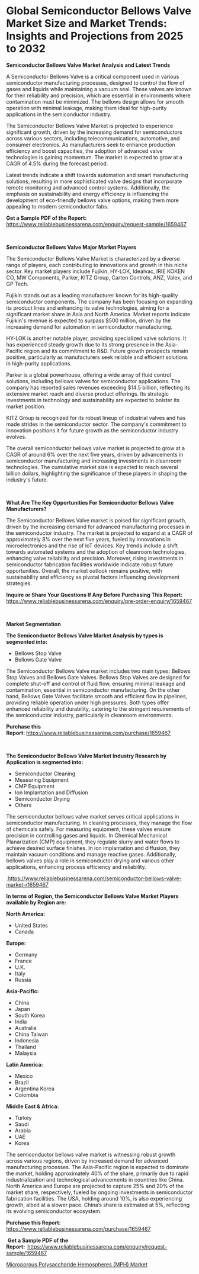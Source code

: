 <p><h1>Global Semiconductor Bellows Valve Market Size and Market Trends: Insights and Projections from 2025 to 2032</h1></p><p><strong>Semiconductor Bellows Valve Market Analysis and Latest Trends</strong></p>
<p><p>A Semiconductor Bellows Valve is a critical component used in various semiconductor manufacturing processes, designed to control the flow of gases and liquids while maintaining a vacuum seal. These valves are known for their reliability and precision, which are essential in environments where contamination must be minimized. The bellows design allows for smooth operation with minimal leakage, making them ideal for high-purity applications in the semiconductor industry.</p><p>The Semiconductor Bellows Valve Market is projected to experience significant growth, driven by the increasing demand for semiconductors across various sectors, including telecommunications, automotive, and consumer electronics. As manufacturers seek to enhance production efficiency and boost capacities, the adoption of advanced valve technologies is gaining momentum. The market is expected to grow at a CAGR of 4.5% during the forecast period. </p><p>Latest trends indicate a shift towards automation and smart manufacturing solutions, resulting in more sophisticated valve designs that incorporate remote monitoring and advanced control systems. Additionally, the emphasis on sustainability and energy efficiency is influencing the development of eco-friendly bellows valve options, making them more appealing to modern semiconductor fabs.</p></p>
<p><strong>Get a Sample PDF of the Report:&nbsp;</strong> <a href="https://www.reliablebusinessarena.com/enquiry/request-sample/1659467?utm_campaign=3504&utm_medium=2&utm_source=Github&utm_content=ia&utm_term=23032025&utm_id=semiconductor-bellows-valve">https://www.reliablebusinessarena.com/enquiry/request-sample/1659467</a></p>
<p>&nbsp;</p>
<p><strong>Semiconductor Bellows Valve Major Market Players</strong></p>
<p><p>The Semiconductor Bellows Valve Market is characterized by a diverse range of players, each contributing to innovations and growth in this niche sector. Key market players include Fujikin, HY-LOK, Idealvac, IRIE KOKEN CO, MW Components, Parker, KITZ Group, Carten Controls, ANZ, Valex, and GP Tech. </p><p>Fujikin stands out as a leading manufacturer known for its high-quality semiconductor components. The company has been focusing on expanding its product lines and enhancing its valve technologies, aiming for a significant market share in Asia and North America. Market reports indicate Fujikin's revenue is expected to surpass $500 million, driven by the increasing demand for automation in semiconductor manufacturing.</p><p>HY-LOK is another notable player, providing specialized valve solutions. It has experienced steady growth due to its strong presence in the Asia-Pacific region and its commitment to R&D. Future growth prospects remain positive, particularly as manufacturers seek reliable and efficient solutions in high-purity applications.</p><p>Parker is a global powerhouse, offering a wide array of fluid control solutions, including bellows valves for semiconductor applications. The company has reported sales revenues exceeding $14.5 billion, reflecting its extensive market reach and diverse product offerings. Its strategic investments in technology and sustainability are expected to bolster its market position.</p><p>KITZ Group is recognized for its robust lineup of industrial valves and has made strides in the semiconductor sector. The company's commitment to innovation positions it for future growth as the semiconductor industry evolves.</p><p>The overall semiconductor bellows valve market is projected to grow at a CAGR of around 6% over the next five years, driven by advancements in semiconductor manufacturing and increasing investments in cleanroom technologies. The cumulative market size is expected to reach several billion dollars, highlighting the significance of these players in shaping the industry's future.</p></p>
<p>&nbsp;</p>
<p><strong>What Are The Key Opportunities For Semiconductor Bellows Valve Manufacturers?</strong></p>
<p><p>The Semiconductor Bellows Valve market is poised for significant growth, driven by the increasing demand for advanced manufacturing processes in the semiconductor industry. The market is projected to expand at a CAGR of approximately 8% over the next five years, fueled by innovations in microelectronics and the rise of IoT devices. Key trends include a shift towards automated systems and the adoption of cleanroom technologies, enhancing valve reliability and precision. Moreover, rising investments in semiconductor fabrication facilities worldwide indicate robust future opportunities. Overall, the market outlook remains positive, with sustainability and efficiency as pivotal factors influencing development strategies.</p></p>
<p><strong>Inquire or Share Your Questions If Any Before Purchasing This Report:</strong> <a href="https://www.reliablebusinessarena.com/enquiry/pre-order-enquiry/1659467?utm_campaign=3504&utm_medium=2&utm_source=Github&utm_content=ia&utm_term=23032025&utm_id=semiconductor-bellows-valve">https://www.reliablebusinessarena.com/enquiry/pre-order-enquiry/1659467</a></p>
<p>&nbsp;</p>
<p><strong>Market Segmentation</strong></p>
<p><strong>The Semiconductor Bellows Valve Market Analysis by types is segmented into:</strong></p>
<p><ul><li>Bellows Stop Valve</li><li>Bellows Gate Valve</li></ul></p>
<p><p>The Semiconductor Bellows Valve market includes two main types: Bellows Stop Valves and Bellows Gate Valves. Bellows Stop Valves are designed for complete shut-off and control of fluid flow, ensuring minimal leakage and contamination, essential in semiconductor manufacturing. On the other hand, Bellows Gate Valves facilitate smooth and efficient flow in pipelines, providing reliable operation under high pressures. Both types offer enhanced reliability and durability, catering to the stringent requirements of the semiconductor industry, particularly in cleanroom environments.</p></p>
<p><strong>Purchase this Report:&nbsp;</strong><a href="https://www.reliablebusinessarena.com/purchase/1659467?utm_campaign=3504&utm_medium=2&utm_source=Github&utm_content=ia&utm_term=23032025&utm_id=semiconductor-bellows-valve">https://www.reliablebusinessarena.com/purchase/1659467</a></p>
<p>&nbsp;</p>
<p><strong>The Semiconductor Bellows Valve Market Industry Research by Application is segmented into:</strong></p>
<p><ul><li>Semiconductor Cleaning</li><li>Measuring Equipment</li><li>CMP Equipment</li><li>Ion Implantation and Diffusion</li><li>Semiconductor Drying</li><li>Others</li></ul></p>
<p><p>The semiconductor bellows valve market serves critical applications in semiconductor manufacturing. In cleaning processes, they manage the flow of chemicals safely. For measuring equipment, these valves ensure precision in controlling gases and liquids. In Chemical Mechanical Planarization (CMP) equipment, they regulate slurry and water flows to achieve desired surface finishes. In ion implantation and diffusion, they maintain vacuum conditions and manage reactive gases. Additionally, bellows valves play a role in semiconductor drying and various other applications, enhancing process efficiency and reliability.</p></p>
<p><a href="https://www.reliablebusinessarena.com/semiconductor-bellows-valve-market-r1659467?utm_campaign=3504&utm_medium=2&utm_source=Github&utm_content=ia&utm_term=23032025&utm_id=semiconductor-bellows-valve">&nbsp;https://www.reliablebusinessarena.com/semiconductor-bellows-valve-market-r1659467</a></p>
<p><strong>In terms of Region, the Semiconductor Bellows Valve Market Players available by Region are:</strong></p>
<p>
    <p> <strong> North America: </strong>
        <ul>
            <li>United States</li>
            <li>Canada</li>
        </ul>
        </p> 
    <p> <strong> Europe: </strong>
        <ul>
            <li>Germany</li>
            <li>France</li>
            <li>U.K.</li>
            <li>Italy</li>
            <li>Russia</li>
        </ul>
        </p> 
    <p> <strong> Asia-Pacific: </strong>
        <ul>
            <li>China</li>
            <li>Japan</li>
            <li>South Korea</li>
            <li>India</li>
            <li>Australia</li>
            <li>China Taiwan</li>
            <li>Indonesia</li>
            <li>Thailand</li>
            <li>Malaysia</li>
        </ul>
        </p> 
    <p> <strong> Latin America: </strong>
        <ul>
            <li>Mexico</li>
            <li>Brazil</li>
            <li>Argentina Korea</li>
            <li>Colombia</li>
        </ul>
        </p> 
    <p> <strong> Middle East & Africa: </strong>
        <ul>
            <li>Turkey</li>
            <li>Saudi</li>
            <li>Arabia</li>
            <li>UAE</li>
            <li>Korea</li>
        </ul>
    </p>
    </p>
<p><p>The semiconductor bellows valve market is witnessing robust growth across various regions, driven by increased demand for advanced manufacturing processes. The Asia-Pacific region is expected to dominate the market, holding approximately 40% of the share, primarily due to rapid industrialization and technological advancements in countries like China. North America and Europe are projected to capture 25% and 20% of the market share, respectively, fueled by ongoing investments in semiconductor fabrication facilities. The USA, holding around 10%, is also experiencing growth, albeit at a slower pace. China’s share is estimated at 5%, reflecting its evolving semiconductor ecosystem.</p></p>
<p><strong>Purchase this Report: </strong><a href="https://www.reliablebusinessarena.com/purchase/1659467?utm_campaign=3504&utm_medium=2&utm_source=Github&utm_content=ia&utm_term=23032025&utm_id=semiconductor-bellows-valve">https://www.reliablebusinessarena.com/purchase/1659467</a></p>
<p>&nbsp;<strong>Get a Sample PDF of the Report:&nbsp;&nbsp;</strong><a href="https://www.reliablebusinessarena.com/enquiry/request-sample/1659467?utm_campaign=3504&utm_medium=2&utm_source=Github&utm_content=ia&utm_term=23032025&utm_id=semiconductor-bellows-valve">https://www.reliablebusinessarena.com/enquiry/request-sample/1659467</a></p>
<p><strong></strong></p>
<p><p><a href="https://github.com/elvutedipela/Market-Research-Report-List-1/blob/main/microporous-polysaccharide-hemospheres-mph-market.md?utm_campaign=3504&utm_medium=2&utm_source=Github&utm_content=ia&utm_term=23032025&utm_id=semiconductor-bellows-valve">Microporous Polysaccharide Hemospheres (MPH) Market</a></p></p>